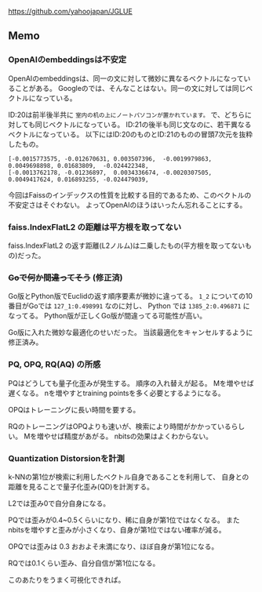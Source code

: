 <https://github.com/yahoojapan/JGLUE>

## Memo

### OpenAIのembeddingsは不安定

OpenAIのembeddingsは、同一の文に対して微妙に異なるベクトルになっていることがある。
Googleのでは、そんなことはない。同一の文に対しては同じベクトルになっている。

ID:20は前半後半共に `室内の机の上にノートパソコンが置かれています。` で、どちらに対しても同じベクトルになっている。
ID:21の後半も同じ文なのに、若干異なるベクトルになっている。
以下にはID:20のものとID:21のものの冒頭7次元を抜粋したもの。

```
[-0.0015773575, -0.012670631, 0.003507396,  -0.0019979863, 0.0049698898, 0.01683809,  -0.024422348,
[-0.0013762178, -0.01236897,  0.0034336674, -0.0020307505, 0.0049417624, 0.016893255, -0.024479039,
```

今回はFaissのインデックスの性質を比較する目的であるため、このベクトルの不安定さはそぐわない。
よってOpenAIのほうはいったん忘れることにする。

### faiss.IndexFlatL2 の距離は平方根を取ってない

faiss.IndexFlatL2 の返す距離(L2ノルム)は二乗したもの(平方根を取ってないもの)だった。

### ~~Goで何か間違ってそう~~ (修正済)

Go版とPython版でEuclidの返す順序要素が微妙に違ってる。
`1_2` についての10番目がGoでは `127_1:0.498991` なのに対し、
Python では `1385_2:0.496871` になってる。
Python版が正しくGo版が間違ってる可能性が高い。

Go版に入れた微妙な最適化のせいだった。
当該最適化をキャンセルするように修正済み。

### PQ, OPQ, RQ(AQ) の所感

PQはどうしても量子化歪みが発生する。
順序の入れ替えが起る。
Mを増やせば遅くなる。
nを増やすとtraining pointsを多く必要とするようになる。

OPQはトレーニングに長い時間を要する。

RQのトレーニングはOPQよりも速いが、検索により時間がかかっているらしい。
Mを増やせば精度があがる。
nbitsの効果はよくわからない。

### Quantization Distorsionを計測

k-NNの第1位が検索に利用したベクトル自身であることを利用して、
自身との距離を見ることで量子化歪み(QD)を計測する。

L2では歪み0で自分自身になる。

PQでは歪みが0.4~0.5くらいになり、稀に自身が第1位ではなくなる。
またnbitsを増やすと歪みが小さくなり、自身が第1位ではない確率が減る。

OPQでは歪みは 0.3 おおよそ未満になり、ほぼ自身が第1位になる。

RQでは0.1くらい歪み、自分自信が第1位になる。

このあたりをうまく可視化できれば。
